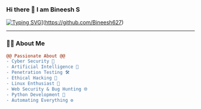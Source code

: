 ### Hi there 👋 I am Bineesh S

[![Typing SVG](https://readme-typing-svg.herokuapp.com?font=Fira+Code&pause=1000&color=14d8ff&width=435&lines=%24+echo+%22A+Cyber+Security+Enthusiast%22;%24+echo+%22Self+Learner%22)](https://github.com/Jazeye)](https://github.com/Bineesh627)

---

### 👨‍💻 About Me

```diff
@@ Passionate About @@
- Cyber Security 🔐
- Artificial Intelligence 🤖
- Penetration Testing 🛠️
- Ethical Hacking 🧠
- Linux Enthusiast 🐧
- Web Security & Bug Hunting 🌐
- Python Development 🐍
- Automating Everything ⚙️
```
